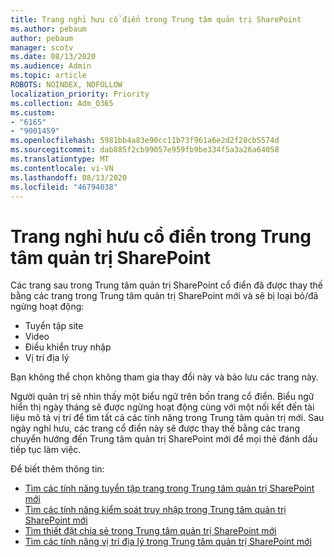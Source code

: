 ```yaml
---
title: Trang nghỉ hưu cổ điển trong Trung tâm quản trị SharePoint
ms.author: pebaum
author: pebaum
manager: scotv
ms.date: 08/13/2020
ms.audience: Admin
ms.topic: article
ROBOTS: NOINDEX, NOFOLLOW
localization_priority: Priority
ms.collection: Adm_O365
ms.custom:
- "6165"
- "9001459"
ms.openlocfilehash: 5981bb4a83e90cc11b73f961a6e2d2f28cb5574d
ms.sourcegitcommit: dab885f2cb99057e959fb9be334f5a3a26a64058
ms.translationtype: MT
ms.contentlocale: vi-VN
ms.lasthandoff: 08/13/2020
ms.locfileid: "46794038"
---
```

# <a name="retire-classic-pages-in-sharepoint-admin-center"></a>Trang nghỉ hưu cổ điển trong Trung tâm quản trị SharePoint

Các trang sau trong Trung tâm quản trị SharePoint cổ điển đã được thay thế bằng các trang trong Trung tâm quản trị SharePoint mới và sẽ bị loại bỏ/đã ngừng hoạt động: 

- Tuyển tập site 
- Video
- Điều khiển truy nhập
- Vị trí địa lý

Bạn không thể chọn không tham gia thay đổi này và bảo lưu các trang này.

Người quản trị sẽ nhìn thấy một biểu ngữ trên bốn trang cổ điển. Biểu ngữ hiển thị ngày tháng sẽ được ngừng hoạt động cùng với một nối kết đến tài liệu mô tả vị trí để tìm tất cả các tính năng trong Trung tâm quản trị mới. Sau ngày nghỉ hưu, các trang cổ điển này sẽ được thay thế bằng các trang chuyển hướng đến Trung tâm quản trị SharePoint mới để mọi thẻ đánh dấu tiếp tục làm việc.
  
Để biết thêm thông tin:

- [Tìm các tính năng tuyển tập trang trong Trung tâm quản trị SharePoint mới](https://docs.microsoft.com/sharepoint/site-collections-page)
- [Tìm các tính năng kiểm soát truy nhập trong Trung tâm quản trị SharePoint mới](https://docs.microsoft.com/sharepoint/control-access)
- [Tìm thiết đặt chia sẻ trong Trung tâm quản trị SharePoint mới](https://docs.microsoft.com/sharepoint/sharing-settings)
- [Tìm các tính năng vị trí địa lý trong Trung tâm quản trị SharePoint mới](https://docs.microsoft.com/sharepoint/manage-geo-locations)